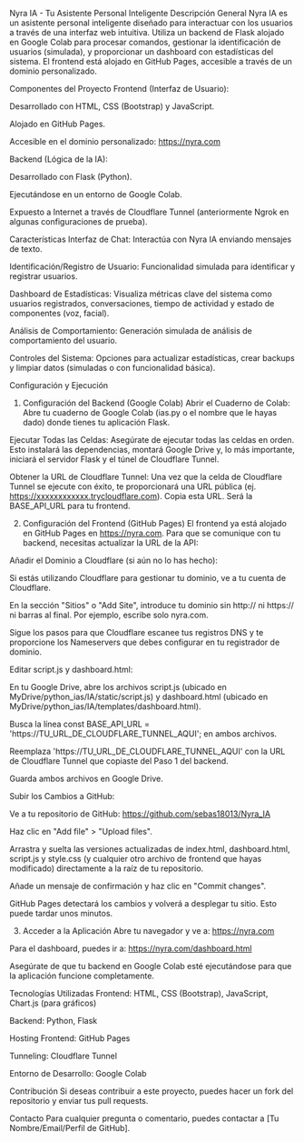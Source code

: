 Nyra IA - Tu Asistente Personal Inteligente
Descripción General
Nyra IA es un asistente personal inteligente diseñado para interactuar con los usuarios a través de una interfaz web intuitiva. Utiliza un backend de Flask alojado en Google Colab para procesar comandos, gestionar la identificación de usuarios (simulada), y proporcionar un dashboard con estadísticas del sistema. El frontend está alojado en GitHub Pages, accesible a través de un dominio personalizado.

Componentes del Proyecto
Frontend (Interfaz de Usuario):

Desarrollado con HTML, CSS (Bootstrap) y JavaScript.

Alojado en GitHub Pages.

Accesible en el dominio personalizado: https://nyra.com

Backend (Lógica de la IA):

Desarrollado con Flask (Python).

Ejecutándose en un entorno de Google Colab.

Expuesto a Internet a través de Cloudflare Tunnel (anteriormente Ngrok en algunas configuraciones de prueba).

Características
Interfaz de Chat: Interactúa con Nyra IA enviando mensajes de texto.

Identificación/Registro de Usuario: Funcionalidad simulada para identificar y registrar usuarios.

Dashboard de Estadísticas: Visualiza métricas clave del sistema como usuarios registrados, conversaciones, tiempo de actividad y estado de componentes (voz, facial).

Análisis de Comportamiento: Generación simulada de análisis de comportamiento del usuario.

Controles del Sistema: Opciones para actualizar estadísticas, crear backups y limpiar datos (simuladas o con funcionalidad básica).

Configuración y Ejecución
1. Configuración del Backend (Google Colab)
Abrir el Cuaderno de Colab: Abre tu cuaderno de Google Colab (ias.py o el nombre que le hayas dado) donde tienes tu aplicación Flask.

Ejecutar Todas las Celdas: Asegúrate de ejecutar todas las celdas en orden. Esto instalará las dependencias, montará Google Drive y, lo más importante, iniciará el servidor Flask y el túnel de Cloudflare Tunnel.

Obtener la URL de Cloudflare Tunnel: Una vez que la celda de Cloudflare Tunnel se ejecute con éxito, te proporcionará una URL pública (ej. https://xxxxxxxxxxxx.trycloudflare.com). Copia esta URL. Será la BASE_API_URL para tu frontend.

2. Configuración del Frontend (GitHub Pages)
El frontend ya está alojado en GitHub Pages en https://nyra.com. Para que se comunique con tu backend, necesitas actualizar la URL de la API:

Añadir el Dominio a Cloudflare (si aún no lo has hecho):

Si estás utilizando Cloudflare para gestionar tu dominio, ve a tu cuenta de Cloudflare.

En la sección "Sitios" o "Add Site", introduce tu dominio sin http:// ni https:// ni barras al final. Por ejemplo, escribe solo nyra.com.

Sigue los pasos para que Cloudflare escanee tus registros DNS y te proporcione los Nameservers que debes configurar en tu registrador de dominio.

Editar script.js y dashboard.html:

En tu Google Drive, abre los archivos script.js (ubicado en MyDrive/python_ias/IA/static/script.js) y dashboard.html (ubicado en MyDrive/python_ias/IA/templates/dashboard.html).

Busca la línea const BASE_API_URL = 'https://TU_URL_DE_CLOUDFLARE_TUNNEL_AQUI'; en ambos archivos.

Reemplaza 'https://TU_URL_DE_CLOUDFLARE_TUNNEL_AQUI' con la URL de Cloudflare Tunnel que copiaste del Paso 1 del backend.

Guarda ambos archivos en Google Drive.

Subir los Cambios a GitHub:

Ve a tu repositorio de GitHub: https://github.com/sebas18013/Nyra_IA

Haz clic en "Add file" > "Upload files".

Arrastra y suelta las versiones actualizadas de index.html, dashboard.html, script.js y style.css (y cualquier otro archivo de frontend que hayas modificado) directamente a la raíz de tu repositorio.

Añade un mensaje de confirmación y haz clic en "Commit changes".

GitHub Pages detectará los cambios y volverá a desplegar tu sitio. Esto puede tardar unos minutos.

3. Acceder a la Aplicación
Abre tu navegador y ve a: https://nyra.com

Para el dashboard, puedes ir a: https://nyra.com/dashboard.html

Asegúrate de que tu backend en Google Colab esté ejecutándose para que la aplicación funcione completamente.

Tecnologías Utilizadas
Frontend: HTML, CSS (Bootstrap), JavaScript, Chart.js (para gráficos)

Backend: Python, Flask

Hosting Frontend: GitHub Pages

Tunneling: Cloudflare Tunnel

Entorno de Desarrollo: Google Colab

Contribución
Si deseas contribuir a este proyecto, puedes hacer un fork del repositorio y enviar tus pull requests.

Contacto
Para cualquier pregunta o comentario, puedes contactar a [Tu Nombre/Email/Perfil de GitHub].

